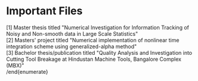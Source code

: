 # Important Files
[1] Master thesis titled "Numerical Investigation for Information Tracking of Noisy and Non-smooth data in Large Scale Statistics"<br/>
[2] Masters' project titled "Numerical implementation of nonlinear time integration scheme using generalized-alpha method"<br/>
[3] Bachelor thesis/publication titled "Quality Analysis and Investigation into Cutting Tool Breakage at Hindustan Machine Tools, Bangalore Complex (MBX)"<br/>
/end{enumerate}
